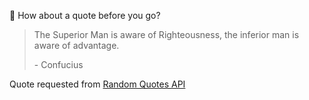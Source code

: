 📣 How about a quote before you go?

> The Superior Man is aware of Righteousness, the inferior man is aware of advantage.
>
> <p>- Confucius</p>

Quote requested from [Random Quotes API](https://github.com/lukePeavey/quotable)
